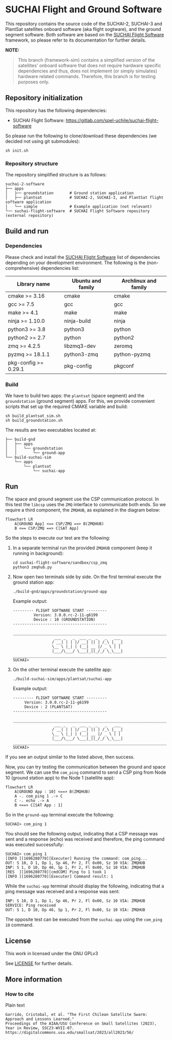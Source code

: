 # SUCHAI Flight and Ground Software

This repository contains the source code of the SUCHAI-2, SUCHAI-3 and PlantSat satellites onboard software (aka
flight sogtware), and the ground segment software. Both software are based on the 
[SUCHAI Flight Software](https://gitlab.com/spel-uchile/suchai-flight-software) framework, so please refer to its 
documentation for further details.

**NOTE:**
> This branch (framework-sim) contains a simplified version of the satellites' onboard software
> that does not require hardware specific dependencies and thus, does not implement (or simply simulates)
> hardware related commands. Therefore, this branch is for testing purposes only.

## Repository initialization

This repository has the following dependencies:

- SUCHAI Flight Software: https://gitlab.com/spel-uchile/suchai-flight-software

So please run the following to clone/download these dependencies (we decided not using git submodules):

```shell
sh init.sh
```

### Repository structure

The repository simplified structure is as follows:

```shell
suchai-2-software
├── apps
│   ├── groundstation       # Ground station application
│   ├── plantsat            # SUCHAI-2, SUCHAI-3, and PlantSat flight software application
│   └── simple              # Example application (not relevant)
└── suchai-flight-software  # SUCHAI Flight Software repository (external repository)
```

## Build and run

### Dependencies

Please check and install the [SUCHAI Flight Software](https://gitlab.com/spel-uchile/suchai-flight-software) list of 
dependencies depending on your development environment. The following is the (non-comprehensive) dependencies list:

| Library name         | Ubuntu and family | Archlinux and family |
|----------------------|-------------------|----------------------|
| cmake >= 3.16        | cmake             | cmake                |
| gcc >= 7.5           | gcc               | gcc                  |
| make >= 4.1          | make              | make                 |
| ninja >= 1.10.0      | ninja-build       | ninja                |
| python3 >= 3.8       | python3           | python               |
| python2 >= 2.7       | python            | python2              |
| zmq >= 4.2.5         | libzmq3-dev       | zeromq               |
| pyzmq >= 18.1.1      | python3-zmq       | python-pyzmq         |
| pkg-config >= 0.29.1 | pkg-config        | pkgconf              |


### Build

We have to build two apps: the `plantsat` (space segment) and the `groundstation` (ground segment) apps.
For this, we provide convenient scripts that set up the required CMAKE variable and build:

```shell
sh build_plantsat_sim.sh
sh build_groundstation.sh
```

The results are two executables located at:

```shell
├── build-gnd
│   ├── apps
│   │   └── groundstation
│   │       └── ground-app
└── build-suchai-sim
    └── apps
        └── plantsat
            └── suchai-app
```

## Run

The space and ground segment use the CSP communication protocol. In this test the `libcsp` uses the `ZMQ` interface 
to communicate both ends. So we require a third component, the `ZMQHUB`, as explained in the diagram below:

```mermaid
flowchart LR
    A[GROUND App] <== CSP/ZMQ ==> B(ZMQHUB)
    B <== CSP/ZMQ ==> C[SAT App]

```

So the steps to execute our test are the following:

1. In a separate terminal run the provided `ZMQHUB` component (keep it running in background):

    ```shell
    cd suchai-flight-software/sandbox/csp_zmq
    python3 zmqhub.py
    ```

2. Now open two terminals side by side. On the first terminal execute the ground station app:

    ```shell
    ./build-gnd/apps/groundstation/ground-app
    ```
    
    Example output:

    ```
    --------- FLIGHT SOFTWARE START ---------
             Version: 3.0.0.rc-2-11-g6199
             Device : 10 (GROUNDSTATION)
    -----------------------------------------
   
    ______________________________________________________________________________
                      ___ _   _  ___ _  _   _   ___ 
                     / __| | | |/ __| || | /_\ |_ _|
                     \__ \ |_| | (__| __ |/ _ \ | | 
                     |___/\___/ \___|_||_/_/ \_\___|
    ______________________________________________________________________________
    SUCHAI>
    ```
   
3. On the other terminal execute the satellite app:

    ```shell
    ./build-suchai-sim/apps/plantsat/suchai-app
    ```
    
    Example output:

    ```
    --------- FLIGHT SOFTWARE START ---------
         Version: 3.0.0.rc-2-11-g6199
         Device : 2 (PLANTSAT)
    -----------------------------------------

    ______________________________________________________________________________
                      ___ _   _  ___ _  _   _   ___ 
                     / __| | | |/ __| || | /_\ |_ _|
                     \__ \ |_| | (__| __ |/ _ \ | | 
                     |___/\___/ \___|_||_/_/ \_\___|
    ______________________________________________________________________________
    SUCHAI>
    ```
   
If you see an output similar to the listed above, then success.

Now, you can try testing the communication between the ground and space segment. We can
use the `com_ping` command to send a CSP ping from Node 10 (ground station app) to the Node 1
(satellite app):

```mermaid
flowchart LR
    A[GROUND App : 10] <==> B(ZMQHUB)
    A -. com_ping 1 .-> C
    C -. echo .-> A
    B <==> C[SAT App : 1]
```

So in the `ground-app` terminal execute the following:

```shell
SUCHAI> com_ping 1
```

You should see the following output, indicating that a CSP message was sent and a 
response (echo) was received and therefore, the ping command was executed successfully: 

```shell
SUCHAI> com_ping 1
[INFO ][1696280770][Executer] Running the command: com_ping...
OUT: S 10, D 1, Dp 1, Sp 46, Pr 2, Fl 0x00, Sz 10 VIA: ZMQHUB
INP: S 1, D 10, Dp 46, Sp 1, Pr 2, Fl 0x00, Sz 10 VIA: ZMQHUB
[RES  ][1696280770][cmdCOM] Ping to 1 took 1
[INFO ][1696280770][Executer] Command result: 1
```

While the `suchai-app` terminal should display the following, indicating that a ping message
was received and a response was sent:

```shell
INP: S 10, D 1, Dp 1, Sp 46, Pr 2, Fl 0x00, Sz 10 VIA: ZMQHUB
SERVICE: Ping received
OUT: S 1, D 10, Dp 46, Sp 1, Pr 2, Fl 0x00, Sz 10 VIA: ZMQHUB
```

The opposite test can be executed from the `suchai-app` using the `com_ping 10` command.

## License

This work in licensed under the GNU GPLv3

See [LICENSE](LICENSE) for further details.

## More information

### How to cite

Plain text
```
Garrido, Cristobal, et al. "The First Chilean Satellite Swarm: Approach and Lessons Learned." 
Proceedings of the AIAA/USU Conference on Small Satellites (2023), Year in Review, SSC23-WVII-07.
https://digitalcommons.usu.edu/smallsat/2023/all2023/56/
```
